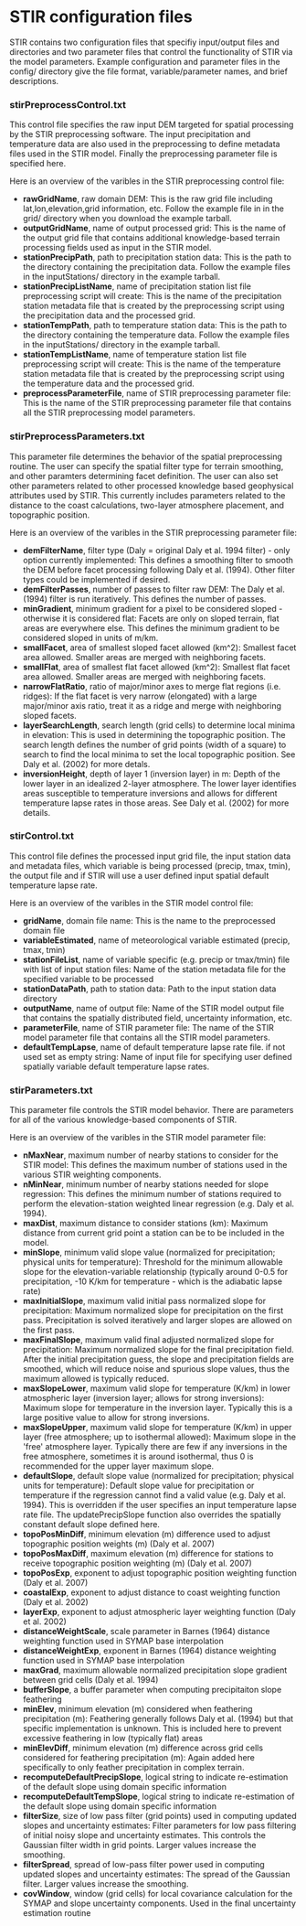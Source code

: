 # STIR configuration files

STIR contains two configuration files that specifiy input/output files and directories and two parameter files that control the functionality of STIR via the model parameters. Example configuration and parameter files in the config/ directory give the file format, variable/parameter names, and brief descriptions.

### stirPreprocessControl.txt

This control file specifies the raw input DEM targeted for spatial processing by the STIR preprocessing software.  The input precipitation and temperature data are also used in the preprocessing to define metadata files used in the STIR model.  Finally the preprocessing parameter file is specified here.

Here is an overview of the varibles in the STIR preprocessing control file:

* **rawGridName**, raw domain DEM: This is the raw grid file including lat,lon,elevation,grid information, etc.  Follow the example file in in the grid/ directory when you download the example tarball.
* **outputGridName**, name of output processed grid:  This is the name of the output grid file that contains additional knowledge-based terrain processing fields used as input in the STIR model.
* **stationPrecipPath**, path to precipitation station data:   This is the path to the directory containing the precipitation data.  Follow the example files in the inputStations/ directory in the example tarball.
* **stationPrecipListName**, name of precipitation station list file preprocessing script will create: This is the name of the precipitation station metadata file that is created by the preprocessing script using the precipitation data and the processed grid.
* **stationTempPath**, path to temperature station data:  This is the path to the directory containing the temperature data.  Follow the example files in the inputStations/ directory in the example tarball.
* **stationTempListName**, name of temperature station list file preprocessing script will create: This is the name of the temperature station metadata file that is created by the preprocessing script using the temperature data and the processed grid.
* **preprocessParameterFile**, name of STIR preprocessing parameter file:  This is the name of the STIR preprocessing parameter file that contains all the STIR preprocessing model parameters.

### stirPreprocessParameters.txt

This parameter file determines the behavior of the spatial preprocessing routine.  The user can specify the spatial filter type for terrain smoothing, and other paramters determining facet definition. The user can also set other parameters related to other processed knowledge based geophysical attributes used by STIR.  This currently includes parameters related to the distance to the coast calculations, two-layer atmosphere placement, and topographic position.

Here is an overview of the varibles in the STIR preprocessing parameter file:

* **demFilterName**, filter type (Daly = original Daly et al. 1994 filter) - only option currently implemented:  This defines a smoothing filter to smooth the DEM before facet processing following Daly et al. (1994). Other filter types could be implemented if desired.
* **demFilterPasses**, number of passes to filter raw DEM:  The Daly et al. (1994) filter is run iteratively.  This defines the number of passes.
* **minGradient**, minimum gradient for a pixel to be considered sloped - otherwise it is considered flat:  Facets are only on sloped terrain, flat areas are everywhere else.  This defines the minimum gradient to be considered sloped in units of m/km.
* **smallFacet**, area of smallest sloped facet allowed (km^2): Smallest facet area allowed.  Smaller areas are merged with neighboring facets.
* **smallFlat**, area of smallest flat facet allowed (km^2):  Smallest flat facet area allowed.  Smaller areas are merged with neighboring facets.
* **narrowFlatRatio**, ratio of major/minor axes to merge flat regions (i.e. ridges):  If the flat facet is very narrow (elongated) with a large major/minor axis ratio, treat it as a ridge and merge with neighboring sloped facets.
* **layerSearchLength**, search length (grid cells) to determine local minima in elevation:  This is used in determining the topographic position.  The search length defines the number of grid points (width of a square) to search to find the local minima to set the local topographic position.  See Daly et al. (2002) for more detals.
* **inversionHeight**, depth of layer 1 (inversion layer) in m:  Depth of the lower layer in an idealized 2-layer atmosphere.  The lower layer identifies areas susceptible to temperature inversions and allows for different temperature lapse rates in those areas. See Daly et al. (2002) for more details.

### stirControl.txt

This control file defines the processed input grid file, the input station data and metadata files, which variable is being processed (precip, tmax, tmin), the output file and if STIR will use a user defined input spatial default temperature lapse rate.

Here is an overview of the varibles in the STIR model control file:

* **gridName**, domain file name:  This is the name to the preprocessed domain file
* **variableEstimated**, name of meteorological variable estimated (precip, tmax, tmin)
* **stationFileList**, name of variable specific (e.g. precip or tmax/tmin)  file with list of input station files:  Name of the station metadata file for the specified variable to be processed
* **stationDataPath**, path to station data:  Path to the input station data directory
* **outputName**, name of output file:  Name of the STIR model output file that contains the spatially distributed field, uncertainty information, etc.  
* **parameterFile**, name of STIR parameter file: The name of the STIR model parameter file that contains all the STIR model parameters.
* **defaultTempLapse**, name of default temperature lapse rate file. if not used set as empty string:  Name of input file for specifying user defined spatially variable default temperature lapse rates.

### stirParameters.txt

This parameter file controls the STIR model behavior.  There are parameters for all of the various knowledge-based components of STIR.

Here is an overview of the varibles in the STIR model parameter file:

* **nMaxNear**, maximum number of nearby stations to consider for the STIR model:  This defines the maximum number of stations used in the various STIR weighting components.
* **nMinNear**, minimum number of nearby stations needed for slope regression:  This defines the minimum number of stations required to perform the elevation-station weighted linear regression (e.g. Daly et al. 1994).
* **maxDist**, maximum distance to consider stations (km):  Maximum distance from current grid point a station can be to be included in the model.
* **minSlope**, minimum valid slope value (normalized for precipitation; physical units for temperature): Threshold for the minimum allowable slope for the elevation-variable relationship (typically around 0-0.5 for precipitation, -10 K/km for temperature - which is the adiabatic lapse rate) 
* **maxInitialSlope**, maximum valid initial pass normalized slope for precipitation: Maximum normalized slope for precipitation on the first pass.  Precipitation is solved iteratively and larger slopes are allowed on the first pass.
* **maxFinalSlope**, maximum valid final adjusted normalized slope for precipitation:  Maximum normalized slope for the final precipitation field.  After the initial precipitation guess, the slope and precipitation fields are smoothed, which will reduce noise and spurious slope values, thus the maximum allowed is typically reduced.
* **maxSlopeLower**, maximum valid slope for temperature (K/km) in lower atmospheric layer (inversion layer; allows for strong inversions):  Maximum slope for temperature in the inversion layer.  Typically this is a large positive value to allow for strong inversions.
* **maxSlopeUpper**, maximum valid slope for temperature (K/km) in upper layer (free atmosphere; up to isothermal allowed):  Maximum slope in the 'free' atmosphere layer.  Typically there are few if any inversions in the free atmosphere, sometimes it is around isothermal, thus 0 is recommended for the upper layer maximum slope.
* **defaultSlope**, default slope value (normalized for precipitation; physical units for temperature): Default slope value for precipitation or temperature if the regression cannot find a valid value (e.g. Daly et al. 1994).  This is overridden if the user specifies an input temperature lapse rate file.  The updatePrecipSlope function also overrides the spatially constant default slope defined here.
* **topoPosMinDiff**, minimum elevation (m) difference used to adjust topographic position weights (m) (Daly et al. 2007)
* **topoPosMaxDiff**, maximum elevation (m) difference for stations to receive topographic position weighting (m) (Daly et al. 2007)
* **topoPosExp**, exponent to adjust topographic position weighting function (Daly et al. 2007)
* **coastalExp**, exponent to adjust distance to coast weighting function (Daly et al. 2002)
* **layerExp**, exponent to adjust atmospheric layer weighting function (Daly et al. 2002)
* **distanceWeightScale**, scale parameter in Barnes (1964) distance weighting function used in SYMAP base interpolation
* **distanceWeightExp**, exponent in Barnes (1964) distance weighting function used in SYMAP base interpolation
* **maxGrad**, maximum allowable normalized precipitation slope gradient between grid cells (Daly et al. 1994)
* **bufferSlope**, a buffer parameter when computing precipitaiton slope feathering
* **minElev**, minimum elevation (m) considered when feathering precipitation (m): Feathering generally follows Daly et al. (1994) but that specific implementation is unknown.  This is included here to prevent excessive feathering in low (typically flat) areas
* **minElevDiff**, minimum elevation (m) difference across grid cells considered for feathering precipitation (m): Again added here specifically to only feather precipitation in complex terrain.
* **recomputeDefaultPrecipSlope**, logical string to indicate re-estimation of the default slope using domain specific information
* **recomputeDefaultTempSlope**, logical string to indicate re-estimation of the default slope using domain specific information
* **filterSize**, size of low pass filter (grid points) used in computing updated slopes and uncertainty estimates: Filter parameters for low pass filtering of initial noisy slope and uncertainty estimates.  This controls the Gaussian filter width in grid points.  Larger values increase the smoothing.
* **filterSpread**, spread of low-pass filter power used in computing updated slopes and uncertainty estimates: The spread of the Gaussian filter.  Larger values increase the smoothing.
* **covWindow**, window (grid cells) for local covariance calculation for the SYMAP and slope uncertainty components.  Used in the final uncertainty estimation routine
